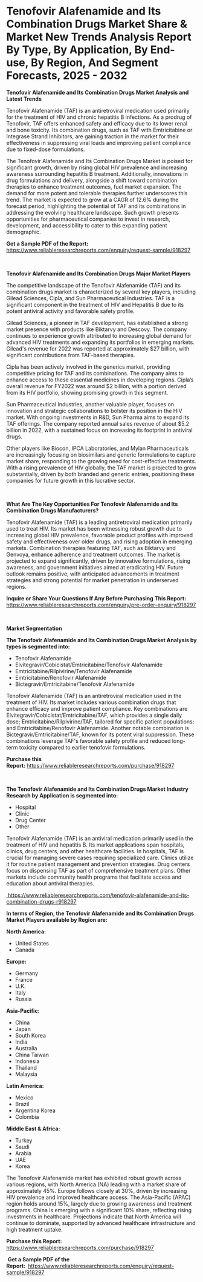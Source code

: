 <p><h1>Tenofovir Alafenamide and Its Combination Drugs Market Share & Market New Trends Analysis Report By Type, By Application, By End-use, By Region, And Segment Forecasts, 2025 - 2032</h1></p><p><strong>Tenofovir Alafenamide and Its Combination Drugs Market Analysis and Latest Trends</strong></p>
<p><p>Tenofovir Alafenamide (TAF) is an antiretroviral medication used primarily for the treatment of HIV and chronic hepatitis B infections. As a prodrug of Tenofovir, TAF offers enhanced safety and efficacy due to its lower renal and bone toxicity. Its combination drugs, such as TAF with Emtricitabine or Integrase Strand Inhibitors, are gaining traction in the market for their effectiveness in suppressing viral loads and improving patient compliance due to fixed-dose formulations.</p><p>The Tenofovir Alafenamide and Its Combination Drugs Market is poised for significant growth, driven by rising global HIV prevalence and increasing awareness surrounding hepatitis B treatment. Additionally, innovations in drug formulations and delivery, alongside a shift toward combination therapies to enhance treatment outcomes, fuel market expansion. The demand for more potent and tolerable therapies further underscores this trend. The market is expected to grow at a CAGR of 12.6% during the forecast period, highlighting the potential of TAF and its combinations in addressing the evolving healthcare landscape. Such growth presents opportunities for pharmaceutical companies to invest in research, development, and accessibility to cater to this expanding patient demographic.</p></p>
<p><strong>Get a Sample PDF of the Report:&nbsp;</strong> <a href="https://www.reliableresearchreports.com/enquiry/request-sample/918297?utm_campaign=28&utm_medium=2&utm_source=Github&utm_content=ia&utm_term=18042025&utm_id=tenofovir-alafenamide-and-its-combination-drugs">https://www.reliableresearchreports.com/enquiry/request-sample/918297</a></p>
<p>&nbsp;</p>
<p><strong>Tenofovir Alafenamide and Its Combination Drugs Major Market Players</strong></p>
<p><p>The competitive landscape of the Tenofovir Alafenamide (TAF) and its combination drugs market is characterized by several key players, including Gilead Sciences, Cipla, and Sun Pharmaceutical Industries. TAF is a significant component in the treatment of HIV and Hepatitis B due to its potent antiviral activity and favorable safety profile.</p><p>Gilead Sciences, a pioneer in TAF development, has established a strong market presence with products like Biktarvy and Descovy. The company continues to experience growth attributed to increasing global demand for advanced HIV treatments and expanding its portfolios in emerging markets. Gilead's revenue for 2022 was reported at approximately $27 billion, with significant contributions from TAF-based therapies.</p><p>Cipla has been actively involved in the generics market, providing competitive pricing for TAF and its combinations. The company aims to enhance access to these essential medicines in developing regions. Cipla’s overall revenue for FY2022 was around $2 billion, with a portion derived from its HIV portfolio, showing promising growth in this segment.</p><p>Sun Pharmaceutical Industries, another valuable player, focuses on innovation and strategic collaborations to bolster its position in the HIV market. With ongoing investments in R&D, Sun Pharma aims to expand its TAF offerings. The company reported annual sales revenue of about $5.2 billion in 2022, with a sustained focus on increasing its footprint in antiviral drugs.</p><p>Other players like Biocon, IPCA Laboratories, and Mylan Pharmaceuticals are increasingly focusing on biosimilars and generic formulations to capture market share, responding to the growing need for cost-effective treatments. With a rising prevalence of HIV globally, the TAF market is projected to grow substantially, driven by both branded and generic entries, positioning these companies for future growth in this lucrative sector.</p></p>
<p>&nbsp;</p>
<p><strong>What Are The Key Opportunities For Tenofovir Alafenamide and Its Combination Drugs Manufacturers?</strong></p>
<p><p>Tenofovir Alafenamide (TAF) is a leading antiretroviral medication primarily used to treat HIV. Its market has been witnessing robust growth due to increasing global HIV prevalence, favorable product profiles with improved safety and effectiveness over older drugs, and rising adoption in emerging markets. Combination therapies featuring TAF, such as Biktarvy and Genvoya, enhance adherence and treatment outcomes. The market is projected to expand significantly, driven by innovative formulations, rising awareness, and government initiatives aimed at eradicating HIV. Future outlook remains positive, with anticipated advancements in treatment strategies and strong potential for market penetration in underserved regions.</p></p>
<p><strong>Inquire or Share Your Questions If Any Before Purchasing This Report:</strong> <a href="https://www.reliableresearchreports.com/enquiry/pre-order-enquiry/918297?utm_campaign=28&utm_medium=2&utm_source=Github&utm_content=ia&utm_term=18042025&utm_id=tenofovir-alafenamide-and-its-combination-drugs">https://www.reliableresearchreports.com/enquiry/pre-order-enquiry/918297</a></p>
<p>&nbsp;</p>
<p><strong>Market Segmentation</strong></p>
<p><strong>The Tenofovir Alafenamide and Its Combination Drugs Market Analysis by types is segmented into:</strong></p>
<p><ul><li>Tenofovir Alafenamide</li><li>Elvitegravir/Cobicistat/Emtricitabine/Tenofovir Alafenamide</li><li>Emtricitabine/Rilpivirine/Tenofovir Alafenamide</li><li>Emtricitabine/Renofovir Alafenamide</li><li>Bictegravir/Emtricitabine/Tenofovir Alafenamide</li></ul></p>
<p><p>Tenofovir Alafenamide (TAF) is an antiretroviral medication used in the treatment of HIV. Its market includes various combination drugs that enhance efficacy and improve patient compliance. Key combinations are Elvitegravir/Cobicistat/Emtricitabine/TAF, which provides a single daily dose; Emtricitabine/Rilpivirine/TAF, tailored for specific patient populations; and Emtricitabine/Renofovir Alafenamide. Another notable combination is Bictegravir/Emtricitabine/TAF, known for its potent viral suppression. These combinations leverage TAF's favorable safety profile and reduced long-term toxicity compared to earlier tenofovir formulations.</p></p>
<p><strong>Purchase this Report:&nbsp;</strong><a href="https://www.reliableresearchreports.com/purchase/918297?utm_campaign=28&utm_medium=2&utm_source=Github&utm_content=ia&utm_term=18042025&utm_id=tenofovir-alafenamide-and-its-combination-drugs">https://www.reliableresearchreports.com/purchase/918297</a></p>
<p>&nbsp;</p>
<p><strong>The Tenofovir Alafenamide and Its Combination Drugs Market Industry Research by Application is segmented into:</strong></p>
<p><ul><li>Hospital</li><li>Clinic</li><li>Drug Center</li><li>Other</li></ul></p>
<p><p>Tenofovir Alafenamide (TAF) is an antiviral medication primarily used in the treatment of HIV and hepatitis B. Its market applications span hospitals, clinics, drug centers, and other healthcare facilities. In hospitals, TAF is crucial for managing severe cases requiring specialized care. Clinics utilize it for routine patient management and prevention strategies. Drug centers focus on dispensing TAF as part of comprehensive treatment plans. Other markets include community health programs that facilitate access and education about antiviral therapies.</p></p>
<p><a href="https://www.reliableresearchreports.com/tenofovir-alafenamide-and-its-combination-drugs-r918297?utm_campaign=28&utm_medium=2&utm_source=Github&utm_content=ia&utm_term=18042025&utm_id=tenofovir-alafenamide-and-its-combination-drugs">&nbsp;https://www.reliableresearchreports.com/tenofovir-alafenamide-and-its-combination-drugs-r918297</a></p>
<p><strong>In terms of Region, the Tenofovir Alafenamide and Its Combination Drugs Market Players available by Region are:</strong></p>
<p>
    <p> <strong> North America: </strong>
        <ul>
            <li>United States</li>
            <li>Canada</li>
        </ul>
        </p> 
    <p> <strong> Europe: </strong>
        <ul>
            <li>Germany</li>
            <li>France</li>
            <li>U.K.</li>
            <li>Italy</li>
            <li>Russia</li>
        </ul>
        </p> 
    <p> <strong> Asia-Pacific: </strong>
        <ul>
            <li>China</li>
            <li>Japan</li>
            <li>South Korea</li>
            <li>India</li>
            <li>Australia</li>
            <li>China Taiwan</li>
            <li>Indonesia</li>
            <li>Thailand</li>
            <li>Malaysia</li>
        </ul>
        </p> 
    <p> <strong> Latin America: </strong>
        <ul>
            <li>Mexico</li>
            <li>Brazil</li>
            <li>Argentina Korea</li>
            <li>Colombia</li>
        </ul>
        </p> 
    <p> <strong> Middle East & Africa: </strong>
        <ul>
            <li>Turkey</li>
            <li>Saudi</li>
            <li>Arabia</li>
            <li>UAE</li>
            <li>Korea</li>
        </ul>
    </p>
    </p>
<p><p>The Tenofovir Alafenamide market has exhibited robust growth across various regions, with North America (NA) leading with a market share of approximately 45%. Europe follows closely at 30%, driven by increasing HIV prevalence and improved healthcare access. The Asia-Pacific (APAC) region holds around 15%, largely due to growing awareness and treatment programs. China is emerging with a significant 10% share, reflecting rising investments in healthcare. Projections indicate that North America will continue to dominate, supported by advanced healthcare infrastructure and high treatment uptake.</p></p>
<p><strong>Purchase this Report: </strong><a href="https://www.reliableresearchreports.com/purchase/918297?utm_campaign=28&utm_medium=2&utm_source=Github&utm_content=ia&utm_term=18042025&utm_id=tenofovir-alafenamide-and-its-combination-drugs">https://www.reliableresearchreports.com/purchase/918297</a></p>
<p>&nbsp;<strong>Get a Sample PDF of the Report:&nbsp;&nbsp;</strong><a href="https://www.reliableresearchreports.com/enquiry/request-sample/918297?utm_campaign=28&utm_medium=2&utm_source=Github&utm_content=ia&utm_term=18042025&utm_id=tenofovir-alafenamide-and-its-combination-drugs">https://www.reliableresearchreports.com/enquiry/request-sample/918297</a></p>
<p><strong></strong></p>
<p><p></p><p></p><p></p></p>